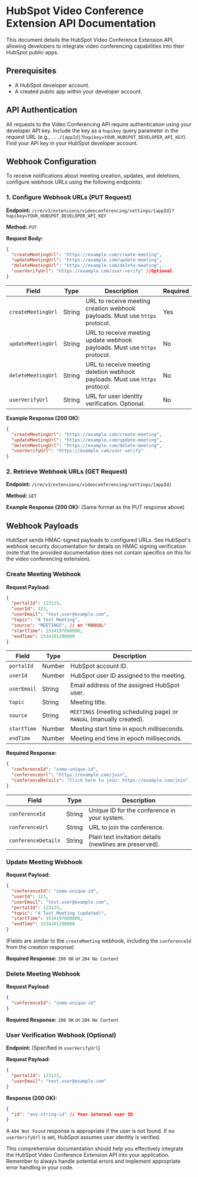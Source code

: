 # HubSpot Video Conference Extension API Documentation

This document details the HubSpot Video Conference Extension API, allowing developers to integrate video conferencing capabilities into their HubSpot public apps.

## Prerequisites

* A HubSpot developer account.
* A created public app within your developer account.

## API Authentication

All requests to the Video Conferencing API require authentication using your developer API key. Include the key as a `hapikey` query parameter in the request URL (e.g., `.../{appId}?hapikey=YOUR_HUBSPOT_DEVELOPER_API_KEY`).  Find your API key in your HubSpot developer account.


## Webhook Configuration

To receive notifications about meeting creation, updates, and deletions, configure webhook URLs using the following endpoints:

### 1. Configure Webhook URLs (PUT Request)

**Endpoint:** `/crm/v3/extensions/videoconferencing/settings/{appId}?hapikey=YOUR_HUBSPOT_DEVELOPER_API_KEY`

**Method:** `PUT`

**Request Body:**

```json
{
  "createMeetingUrl": "https://example.com/create-meeting",
  "updateMeetingUrl": "https://example.com/update-meeting",
  "deleteMeetingUrl": "https://example.com/delete-meeting",
  "userVerifyUrl": "https://example.com/user-verify" //Optional
}
```

| Field             | Type    | Description                                                                                                    | Required |
|----------------------|---------|----------------------------------------------------------------------------------------------------------------|----------|
| `createMeetingUrl` | String  | URL to receive meeting creation webhook payloads. Must use `https` protocol.                                      | Yes       |
| `updateMeetingUrl` | String  | URL to receive meeting update webhook payloads. Must use `https` protocol.                                        | No        |
| `deleteMeetingUrl` | String  | URL to receive meeting deletion webhook payloads. Must use `https` protocol.                                      | No        |
| `userVerifyUrl`    | String  | URL for user identity verification.  Optional.                                                              | No        |


**Example Response (200 OK):**

```json
{
  "createMeetingUrl": "https://example.com/create-meeting",
  "updateMeetingUrl": "https://example.com/update-meeting",
  "deleteMeetingUrl": "https://example.com/delete-meeting",
  "userVerifyUrl": "https://example.com/user-verify"
}
```

### 2. Retrieve Webhook URLs (GET Request)

**Endpoint:** `/crm/v3/extensions/videoconferencing/settings/{appId}`

**Method:** `GET`

**Example Response (200 OK):**  (Same format as the PUT response above)


## Webhook Payloads

HubSpot sends HMAC-signed payloads to configured URLs.  See HubSpot's webhook security documentation for details on HMAC signing verification (note that the provided documentation does not contain specifics on this for the video conferencing extension).

### Create Meeting Webhook

**Request Payload:**

```json
{
  "portalId": 123123,
  "userId": 123,
  "userEmail": "test.user@example.com",
  "topic": "A Test Meeting",
  "source": "MEETINGS", // or "MANUAL"
  "startTime": 1534197600000,
  "endTime": 1534201200000
}
```

| Field      | Type    | Description                                                              |
|-------------|---------|--------------------------------------------------------------------------|
| `portalId` | Number  | HubSpot account ID.                                                      |
| `userId`   | Number  | HubSpot user ID assigned to the meeting.                               |
| `userEmail`| String  | Email address of the assigned HubSpot user.                             |
| `topic`    | String  | Meeting title.                                                           |
| `source`   | String  | `MEETINGS` (meeting scheduling page) or `MANUAL` (manually created).       |
| `startTime`| Number  | Meeting start time in epoch milliseconds.                             |
| `endTime`  | Number  | Meeting end time in epoch milliseconds.                               |


**Required Response:**

```json
{
  "conferenceId": "some-unique-id",
  "conferenceUrl": "https://example.com/join",
  "conferenceDetails": "Click here to join: https://example.com/join"
}
```

| Field             | Type    | Description                                                                  |
|----------------------|---------|------------------------------------------------------------------------------|
| `conferenceId`     | String  | Unique ID for the conference in your system.                              |
| `conferenceUrl`    | String  | URL to join the conference.                                               |
| `conferenceDetails` | String  | Plain text invitation details (newlines are preserved).                   |


### Update Meeting Webhook

**Request Payload:**

```json
{
  "conferenceId": "some-unique-id",
  "userId": 123,
  "userEmail": "test.user@example.com",
  "portalId": 123123,
  "topic": "A Test Meeting (updated)",
  "startTime": 1534197600000,
  "endTime": 1534201200000
}
```

(Fields are similar to the `createMeeting` webhook, including the `conferenceId` from the creation response)

**Required Response:**  `200 OK` or `204 No Content`


### Delete Meeting Webhook

**Request Payload:**

```json
{
  "conferenceId": "some-unique-id"
}
```

**Required Response:** `200 OK` or `204 No Content`


### User Verification Webhook (Optional)

**Endpoint:** (Specified in `userVerifyUrl`)

**Request Payload:**

```json
{
  "portalId": 123123,
  "userEmail": "test.user@example.com"
}
```

**Response (200 OK):**

```json
{
  "id": "any-string-id" // Your internal user ID
}
```

A `404 Not Found` response is appropriate if the user is not found.  If no `userVerifyUrl` is set, HubSpot assumes user identity is verified.


This comprehensive documentation should help you effectively integrate the HubSpot Video Conference Extension API into your application. Remember to always handle potential errors and implement appropriate error handling in your code.
